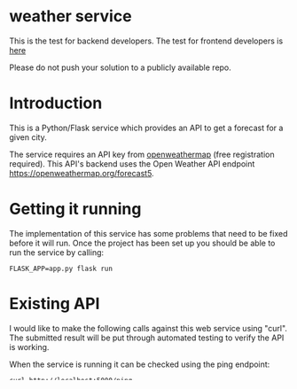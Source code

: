 # weather service

This is the test for backend developers. The test for frontend developers is [here](https://github.com/SuperCarers/weather-service-frontend)

Please do not push your solution to a publicly available repo.

# Introduction

This is a Python/Flask service which provides an API to get a forecast for a
given city.

The service requires an API key from [openweathermap](https://www.openweathermap.org)
(free registration required). This API's backend uses the Open Weather API
endpoint https://openweathermap.org/forecast5.


# Getting it running

The implementation of this service has some problems that need to be fixed
before it will run. Once the project has been set up you should be able to run
the service by calling:

    FLASK_APP=app.py flask run


# Existing API

I would like to make the following calls against this web service using "curl".
The submitted result will be put through automated testing to verify the API
is working.

When the service is running it can be checked using the ping endpoint:

    curl http://localhost:5000/ping
    {
      "name": "weatherservice",
      "status": "ok",
      "version": "1.0.0"
    }

The weather endpoint has the form:

    curl http://<host:ip>/<city>/<date>/<hour minute>/

    curl http://localhost:5000/london/20171005/2200/
    {
      "description"="broken clouds"
        "humidity": "66%"
        "pressure": 1027.51
        "temperature": "285.25
    }

The service also supports recovering just the fields: description, humidity,
pressure & temperature:

    curl http://<host:ip>/<city>/<date>/<hour minute>/<field>/

    curl http://localhost:5000/london/20171005/2200/humidity/
    {
      "humidity": "66%"
    }

    curl http://localhost:5000/london/20171005/2200/temperature/
    {
      "temperature": "285.25C"
    }


When no data is found for the date and time given the API will respond with:

    curl http://localhost:5000/london/21171005/2200/temperature
    {
      "message": "No data for 2117-10-05 22:00",
      "status": "error"
    }


# New Features Required

- The current implementation uses dummy data, you must contact the
  openweathermap service to retrieve real data
- I want the temperature in Fahrenheit, Kelvin or Celcius. Implement a way to
  return the temperature in the desired units.
- Please restrict API access so it can be revoked at a later stage. If the
  environment variable NO_AUTH_FOR_TEST=1 is set it should disable
  authorisation to aid automated verification of the existing API.
- Return some appropriate data when requesting a time between two times that
  the https://openweathermap.org/forecast5 data set supports.
- Return appropriate HTTP status codes from the API
- Tests (prefer pytest framework)


# Bonus Features (Optional)

- A docker container which can be configured with the API key.
- A running service hosted by a cloud provider.
